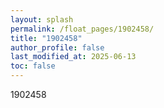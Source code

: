 ```yaml
---
layout: splash
permalink: /float_pages/1902458/
title: "1902458"
author_profile: false
last_modified_at: 2025-06-13
toc: false
---
```

 
1902458
